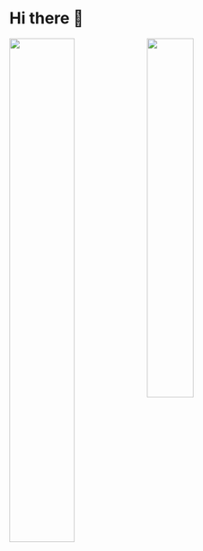 # Hi there 👋

<!--
**koztimesin/koztimesin** is a ✨ _special_ ✨ repository because its `README.md` (this file) appears on your GitHub profile.

Here are some ideas to get you started:

- 🔭 I’m currently working on ...
- 🌱 I’m currently learning ...
- 👯 I’m looking to collaborate on ...
- 🤔 I’m looking for help with ...
- 💬 Ask me about ...
- 📫 How to reach me: ...
- 😄 Pronouns: ...
- ⚡ Fun fact: ...
-->
<img align = "left" width = "48%" src = "https://github-readme-stats.vercel.app/api?username=koztimesin&show_icons=true&theme=tokyonight" />
<img align = "left" width = "40.5%" src = "https://github-readme-stats.vercel.app/api/top-langs/?username=koztimesin&layout=compact&theme=tokyonight" />

